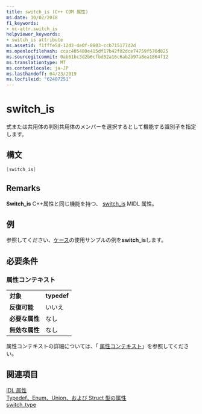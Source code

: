 ```yaml
---
title: switch_is (C++ COM 属性)
ms.date: 10/02/2018
f1_keywords:
- vc-attr.switch_is
helpviewer_keywords:
- switch_is attribute
ms.assetid: f1fffe5d-12d2-4e0f-8803-ccb715177d2d
ms.openlocfilehash: ccac405480e415df17b42f02dce74759f578d025
ms.sourcegitcommit: 0ab61bc3d2b6cfbd52a16c6ab2b97a8ea1864f12
ms.translationtype: MT
ms.contentlocale: ja-JP
ms.lasthandoff: 04/23/2019
ms.locfileid: "62407251"
---
```

# <a name="switchis"></a>switch_is

式または共用体の判別共用体のメンバーを選択するとして機能する識別子を指定します。

## <a name="syntax"></a>構文

```cpp
[switch_is]
```

## <a name="remarks"></a>Remarks

**Switch_is** C++属性と同じ機能を持つ、 [switch_is](/windows/desktop/Midl/switch-is) MIDL 属性。

## <a name="example"></a>例

参照してください、[ケース](case-cpp.md)の使用サンプルの例を**switch_is**します。

## <a name="requirements"></a>必要条件

### <a name="attribute-context"></a>属性コンテキスト

|||
|-|-|
|**対象**|**typedef**|
|**反復可能**|いいえ|
|**必要な属性**|なし|
|**無効な属性**|なし|

属性コンテキストの詳細については、「 [属性コンテキスト](cpp-attributes-com-net.md#contexts)」を参照してください。

## <a name="see-also"></a>関連項目

[IDL 属性](idl-attributes.md)<br/>
[Typedef、Enum、Union、および Struct 型の属性](typedef-enum-union-and-struct-attributes.md)<br/>
[switch_type](switch-type.md)